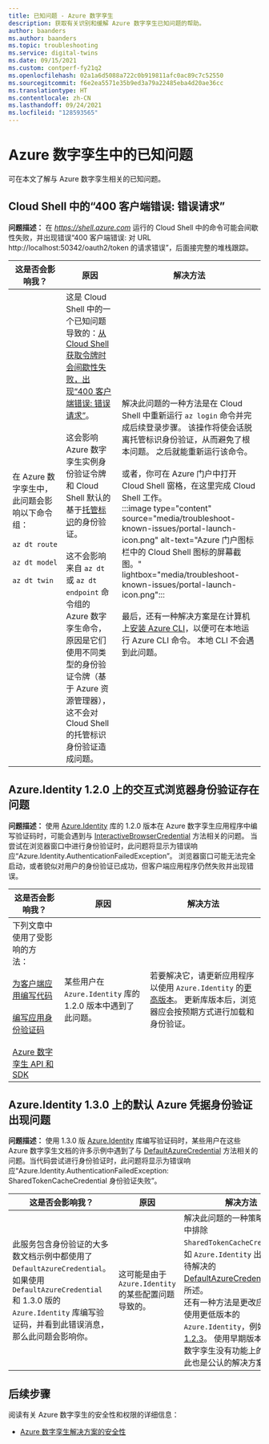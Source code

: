 ```yaml
---
title: 已知问题 - Azure 数字孪生
description: 获取有关识别和缓解 Azure 数字孪生已知问题的帮助。
author: baanders
ms.author: baanders
ms.topic: troubleshooting
ms.service: digital-twins
ms.date: 09/15/2021
ms.custom: contperf-fy21q2
ms.openlocfilehash: 02a1a6d5088a722c0b919811afc0ac89c7c52550
ms.sourcegitcommit: f6e2ea5571e35b9ed3a79a22485eba4d20ae36cc
ms.translationtype: HT
ms.contentlocale: zh-CN
ms.lasthandoff: 09/24/2021
ms.locfileid: "128593565"
---
```

# <a name="known-issues-in-azure-digital-twins"></a>Azure 数字孪生中的已知问题

可在本文了解与 Azure 数字孪生相关的已知问题。

## <a name="400-client-error-bad-request-in-cloud-shell"></a>Cloud Shell 中的“400 客户端错误: 错误请求”

**问题描述：** 在 *https://shell.azure.com* 运行的 Cloud Shell 中的命令可能会间歇性失败，并出现错误“400 客户端错误: 对 URL http://localhost:50342/oauth2/token 的请求错误”，后面接完整的堆栈跟踪。

| 这是否会影响我？ | 原因 | 解决方法 |
| --- | --- | --- |
| 在&nbsp;Azure&nbsp;数字孪生中，此问题会影响以下命令组：<br><br>`az dt route`<br><br>`az dt model`<br><br>`az dt twin` | 这是 Cloud Shell 中的一个已知问题导致的：[从 Cloud Shell 获取令牌时会间歇性失败，出现“400 客户端错误: 错误请求”](https://github.com/Azure/azure-cli/issues/11749)。<br><br>这会影响 Azure 数字孪生实例身份验证令牌和 Cloud Shell 默认的基于[托管标识](../active-directory/managed-identities-azure-resources/overview.md)的身份验证。 <br><br>这不会影响来自 `az dt` 或 `az dt endpoint` 命令组的 Azure 数字孪生命令，原因是它们使用不同类型的身份验证令牌（基于 Azure 资源管理器），这不会对 Cloud Shell 的托管标识身份验证造成问题。 | 解决此问题的一种方法是在 Cloud Shell 中重新运行 `az login` 命令并完成后续登录步骤。 该操作将使会话脱离托管标识身份验证，从而避免了根本问题。 之后就能重新运行该命令。<br><br>或者，你可在 Azure 门户中打开 Cloud Shell 窗格，在这里完成 Cloud Shell 工作。<br>:::image type="content" source="media/troubleshoot-known-issues/portal-launch-icon.png" alt-text="Azure 门户图标栏中的 Cloud Shell 图标的屏幕截图。" lightbox="media/troubleshoot-known-issues/portal-launch-icon.png":::<br><br>最后，还有一种解决方案是在计算机上[安装 Azure CLI](/cli/azure/install-azure-cli)，以便可在本地运行 Azure CLI 命令。 本地 CLI 不会遇到此问题。 |

## <a name="issue-with-interactive-browser-authentication-on-azureidentity-120"></a>Azure.Identity 1.2.0 上的交互式浏览器身份验证存在问题

**问题描述：** 使用 [Azure.Identity](/dotnet/api/azure.identity?view=azure-dotnet&preserve-view=true) 库的 1.2.0 版本在 Azure 数字孪生应用程序中编写验证码时，可能会遇到与 [InteractiveBrowserCredential](/dotnet/api/azure.identity.interactivebrowsercredential?view=azure-dotnet&preserve-view=true) 方法相关的问题。 当尝试在浏览器窗口中进行身份验证时，此问题将显示为错误响应“Azure.Identity.AuthenticationFailedException”。 浏览器窗口可能无法完全启动，或者貌似对用户的身份验证已成功，但客户端应用程序仍然失败并出现错误。

| 这是否会影响我？ | 原因 | 解决方法 |
| --- | --- | --- |
| 下列文章中使用了受影响的方法：&nbsp;&nbsp;&nbsp;&nbsp;&nbsp;&nbsp;&nbsp;<br><br>[为客户端应用编写代码](tutorial-code.md)<br><br>[编写应用身份验证码](how-to-authenticate-client.md)<br><br>[Azure 数字孪生 API 和 SDK](concepts-apis-sdks.md) | 某些用户在 `Azure.Identity` 库的 1.2.0 版本中遇到了此问题。 | 若要解决它，请更新应用程序以使用 `Azure.Identity` 的[更高版本](https://www.nuget.org/packages/Azure.Identity)。 更新库版本后，浏览器应会按预期方式进行加载和身份验证。 |

## <a name="issue-with-default-azure-credential-authentication-on-azureidentity-130"></a>Azure.Identity 1.3.0 上的默认 Azure 凭据身份验证出现问题

**问题描述：** 使用 1.3.0 版 [Azure.Identity](/dotnet/api/azure.identity?view=azure-dotnet&preserve-view=true) 库编写验证码时，某些用户在这些 Azure 数字孪生文档的许多示例中遇到了与 [DefaultAzureCredential](/dotnet/api/azure.identity.defaultazurecredential?view=azure-dotnet&preserve-view=true) 方法相关的问题。当代码尝试进行身份验证时，此问题将显示为错误响应“Azure.Identity.AuthenticationFailedException: SharedTokenCacheCredential 身份验证失败”。

| 这是否会影响我？ | 原因 | 解决方法 |
| --- | --- | --- |
| 此服务包含身份验证的大多数文档示例中都使用了 `DefaultAzureCredential`。 如果使用 `DefaultAzureCredential` 和 1.3.0 版的 `Azure.Identity` 库编写验证码，并看到此错误消息，那么此问题会影响你。 | 这可能是由于 `Azure.Identity` 的某些配置问题导致的。 | 解决此问题的一种策略是从凭证中排除 `SharedTokenCacheCredential`，如 `Azure.Identity` 出现的当前待解决的 [DefaultAzureCredential 问题](https://github.com/Azure/azure-sdk/issues/1970)中所述。<br>还有一种方法是更改应用程序以使用更低版本的 `Azure.Identity`，例如[版本 1.2.3](https://www.nuget.org/packages/Azure.Identity/1.2.3)。 使用早期版本对 Azure 数字孪生没有功能上的影响，因此也是公认的解决方案。 |

## <a name="next-steps"></a>后续步骤

阅读有关 Azure 数字孪生的安全性和权限的详细信息：
* [Azure 数字孪生解决方案的安全性](concepts-security.md)